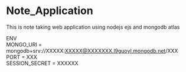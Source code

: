 # Note_Application
This is note taking web application using nodejs ejs and mongodb atlas </br>

ENV </br>
MONGO_URI = mongodb+srv://XXXXX:XXXXX@XXXXXXX.l9guoyl.mongodb.net/XXX </br>
PORT = XXX </br>
SESSION_SECRET = XXXXXX </br>
